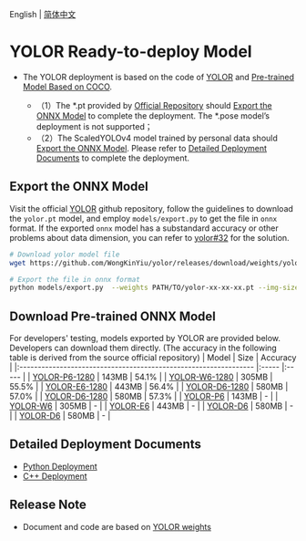 English | [简体中文](README_CN.md)
# YOLOR Ready-to-deploy Model

- The YOLOR deployment is based on the code of [YOLOR](https://github.com/WongKinYiu/yolor/releases/tag/weights) and [Pre-trained Model Based on COCO](https://github.com/WongKinYiu/yolor/releases/tag/weights).

  - （1）The *.pt provided by [Official Repository](https://github.com/WongKinYiu/yolor/releases/tag/weights) should [Export the ONNX Model](#导出ONNX模型) to complete the deployment. The *.pose model’s deployment is not supported；
  - （2）The ScaledYOLOv4 model trained by personal data should [Export the ONNX Model](#%E5%AF%BC%E5%87%BAONNX%E6%A8%A1%E5%9E%8B). Please refer to [Detailed Deployment Documents](#详细部署文档) to complete the deployment.


## Export the ONNX Model


  Visit the official [YOLOR](https://github.com/WongKinYiu/yolor) github repository, follow the guidelines to download the `yolor.pt` model, and employ `models/export.py` to get the file in `onnx` format. If the exported `onnx` model has a substandard accuracy or other problems about data dimension, you can refer to [yolor#32](https://github.com/WongKinYiu/yolor/issues/32) for the solution.

  ```bash
  # Download yolor model file
  wget https://github.com/WongKinYiu/yolor/releases/download/weights/yolor-d6-paper-570.pt

  # Export the file in onnx format
  python models/export.py  --weights PATH/TO/yolor-xx-xx-xx.pt --img-size 640
  ```

## Download Pre-trained ONNX Model

For developers' testing, models exported by YOLOR are provided below. Developers can download them directly. (The accuracy in the following table is derived from the source official repository)
| Model                                                               | Size    | Accuracy    |
|:---------------------------------------------------------------- |:----- |:----- |
| [YOLOR-P6-1280](https://bj.bcebos.com/paddlehub/fastdeploy/yolor-p6-paper-541-1280-1280.onnx) | 143MB | 54.1% |
| [YOLOR-W6-1280](https://bj.bcebos.com/paddlehub/fastdeploy/yolor-w6-paper-555-1280-1280.onnx) | 305MB | 55.5% |
| [YOLOR-E6-1280](https://bj.bcebos.com/paddlehub/fastdeploy/yolor-e6-paper-564-1280-1280.onnx ) | 443MB | 56.4% |
| [YOLOR-D6-1280](https://bj.bcebos.com/paddlehub/fastdeploy/yolor-d6-paper-570-1280-1280.onnx) | 580MB | 57.0% |
| [YOLOR-D6-1280](https://bj.bcebos.com/paddlehub/fastdeploy/yolor-d6-paper-573-1280-1280.onnx) | 580MB | 57.3% |
| [YOLOR-P6](https://bj.bcebos.com/paddlehub/fastdeploy/yolor-p6-paper-541-640-640.onnx) | 143MB | - |
| [YOLOR-W6](https://bj.bcebos.com/paddlehub/fastdeploy/yolor-w6-paper-555-640-640.onnx) | 305MB | - |
| [YOLOR-E6](https://bj.bcebos.com/paddlehub/fastdeploy/yolor-e6-paper-564-640-640.onnx ) | 443MB | - |
| [YOLOR-D6](https://bj.bcebos.com/paddlehub/fastdeploy/yolor-d6-paper-570-640-640.onnx) | 580MB | - |
| [YOLOR-D6](https://bj.bcebos.com/paddlehub/fastdeploy/yolor-d6-paper-573-640-640.onnx) | 580MB | - |



## Detailed Deployment Documents

- [Python Deployment](python)
- [C++ Deployment](cpp)

## Release Note

- Document and code are based on [YOLOR weights](https://github.com/WongKinYiu/yolor/releases/tag/weights)
